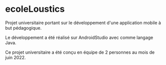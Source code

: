 # ecoleLoustics

Projet universitaire portant sur le développement d'une application mobile à but pédagogique.

Le développement a été réalisé sur AndroidStudio avec comme langage Java.

Ce projet universitaire a été conçu en équipe de 2 personnes au mois de juin 2022.
